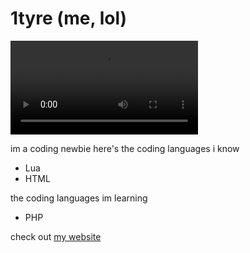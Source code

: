# 1tyre (me, lol)

![OBAMA 01](https://cdn.discordapp.com/attachments/899681869690462238/937957204584198174/Daniel.mp4)

im a coding newbie
here's the coding languages i know
- Lua
- HTML

the coding languages im learning
- PHP

check out [my website](https://tyretical.xyz)
